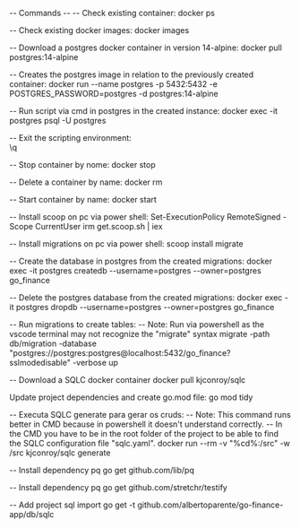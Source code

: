 -- Commands --
-- Check existing container:
docker ps

-- Check existing docker images:
docker images

-- Download a postgres docker container in version 14-alpine:
docker pull postgres:14-alpine

-- Creates the postgres image in relation to the previously created container:
docker run --name postgres -p 5432:5432 -e POSTGRES_PASSWORD=postgres -d postgres:14-alpine

-- Run script via cmd in postgres in the created instance:
docker exec -it postgres psql -U postgres

-- Exit the scripting environment:	
\q

-- Stop container by nome:
docker stop <container name>

-- Delete a container by name:
docker rm <container name>

-- Start container by name:
docker start <container name>

-- Install scoop on pc via power shell:
Set-ExecutionPolicy RemoteSigned -Scope CurrentUser
irm get.scoop.sh | iex

-- Install migrations on pc via power shell:
scoop install migrate

-- Create the database in postgres from the created migrations:
docker exec -it postgres createdb --username=postgres --owner=postgres go_finance

-- Delete the postgres database from the created migrations:
docker exec -it postgres dropdb --username=postgres --owner=postgres go_finance

-- Run migrations to create tables:
-- Note: Run via powershell as the vscode terminal may not recognize the "migrate" syntax
migrate -path db/migration -database "postgres://postgres:postgres@localhost:5432/go_finance?sslmodedisable" -verbose up

-- Download a SQLC docker container
docker pull kjconroy/sqlc

Update project dependencies and create go.mod file:
go mod tidy

-- Executa SQLC generate para gerar os cruds:
-- Note: This command runs better in CMD because in powershell it doesn't understand correctly. 
    -- In the CMD you have to be in the root folder of the project to be able to find the SQLC configuration file "sqlc.yaml".
docker run --rm -v "%cd%:/src" -w /src kjconroy/sqlc generate

-- Install dependency pq
go get github.com/lib/pq

-- Install dependency pq
go get github.com/stretchr/testify

-- Add project sql import
go get -t github.com/albertoparente/go-finance-app/db/sqlc
